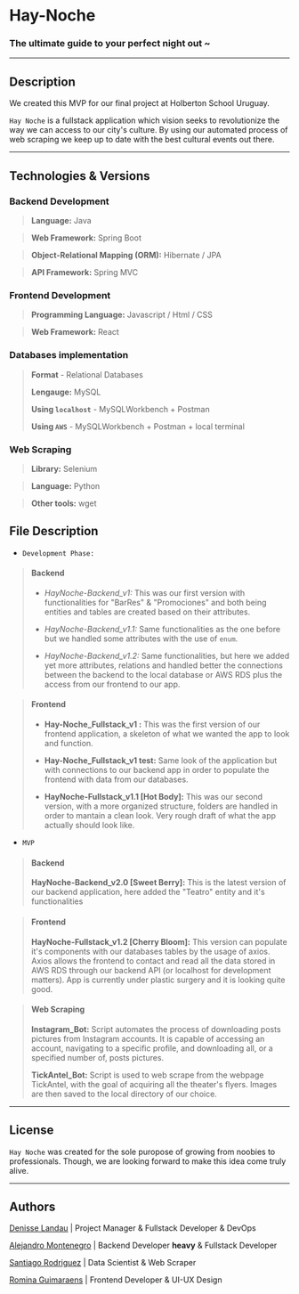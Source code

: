 # Hay-Noche

### The ultimate guide to your perfect night out ~


---
## Description

We created this MVP for our final project at Holberton School Uruguay.

`Hay Noche` is a fullstack application which vision seeks to revolutionize the way we can access to our city's culture. By using our automated process of web scraping we keep up to date with the best cultural events out there.

---
## Technologies & Versions

### Backend Development

> **Language:** Java 

>  **Web Framework:** Spring Boot

> **Object-Relational Mapping (ORM):** Hibernate / JPA

> **API Framework:** Spring MVC

### Frontend Development

> **Programming Language:** Javascript / Html / CSS

> **Web Framework:** React

### Databases implementation

> **Format** - Relational Databases
> 
> **Lengauge:** MySQL
> 
> **Using `localhost`** - MySQLWorkbench + Postman
> 
> **Using `AWS`** - MySQLWorkbench + Postman + local terminal

### Web Scraping

> **Library:** Selenium

> **Language:** Python

> **Other tools:** wget


## File Description

- `Development Phase:`
> #### Backend
> - *HayNoche-Backend_v1:* This was our first version with functionalities for "BarRes" & "Promociones" and both being entities and tables are created based on their attributes.
>
> 
> - *HayNoche-Backend_v1.1:* Same functionalities as the one before but we handled some attributes with the use of `enum`.
>
>
> - *HayNoche-Backend_v1.2:* Same functionalities, but here we added yet more attributes, relations and handled better the connections between the backend to the local database or AWS RDS plus the access from our frontend to our app.

> #### Frontend
> - **Hay-Noche_Fullstack_v1 :** This was the first version of our frontend application, a skeleton of what we wanted the app to look and function.
>
> 
> - **Hay-Noche_Fullstack_v1 test:** Same look of the application but with connections to our backend app in order to populate the frontend with data from our databases.
> 
> 
> - **HayNoche-Fullstack_v1.1 [Hot Body]:** This was our second version, with a more organized structure, folders are handled in order to mantain a clean look. Very rough draft of what the app actually should look like.

- `MVP`
> #### Backend
> **HayNoche-Backend_v2.0 [Sweet Berry]:** This is the latest version of our backend application, here added the "Teatro" entity and it's functionalities

> #### Frontend
> **HayNoche-Fullstack_v1.2 [Cherry Bloom]:** This version can populate it's components with our databases tables by the usage of axios. Axios allows the frontend to contact and read all the data stored in AWS RDS through our backend API (or localhost for development matters). App is currently under plastic surgery and it is looking quite good.

> #### Web Scraping
> **Instagram_Bot:** Script automates the process of downloading posts pictures from Instagram accounts. It is capable of accessing an account, navigating to a specific profile, and downloading all, or a specified number of, posts pictures.
> 
> **TickAntel_Bot:** Script is used to web scrape from the webpage TickAntel, with the goal of acquiring all the theater's flyers. Images are then saved to the local directory of our choice.
----

## License
`Hay Noche` was created for the sole puropose of growing from noobies to professionals. Though, we are looking forward to make this idea come truly alive.

----

## Authors

[Denisse Landau](https://www.linkedin.com/in/denisselandau/) |
Project Manager & Fullstack Developer & DevOps

[Alejandro Montenegro](https://www.linkedin.com/in/alejandro-montenegro-505233184/) | Backend Developer **heavy** & Fullstack Developer 


[Santiago Rodriguez](https://www.linkedin.com/in/santiago-rodriguez-a1901b246/) | Data Scientist & Web Scraper

[Romina Guimaraens](https://www.linkedin.com/in/romina-guimaraens-465992238/) | Frontend Developer & UI-UX Design
